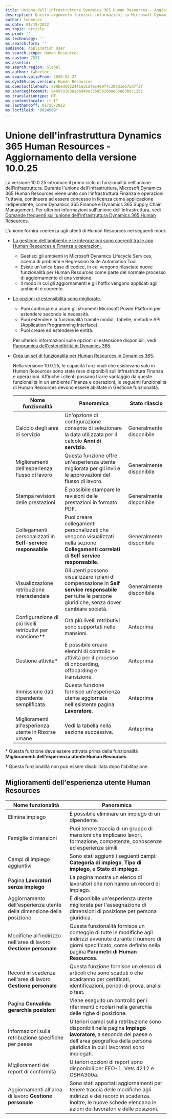 ```yaml
---
title: Unione dell'infrastruttura Dynamics 365 Human Resources - Aggiornamento della versione 10.0.25
description: Questo argomento fornisce informazioni su Microsoft Dynamics 365 Human Resources versione 10.0.25, che porta il primo ciclo di funzionalità nell'unione dell'infrastruttura.
author: twheeloc
ms.date: 01/19/2022
ms.topic: article
ms.prod: ''
ms.technology: ''
ms.search.form: ''
audience: Application User
ms.search.scope: Human Resources
ms.custom: 7521
ms.assetid: ''
ms.search.region: Global
ms.author: twheeloc
ms.search.validFrom: 2020-02-27
ms.dyn365.ops.version: Human Resources
ms.openlocfilehash: a80bedd0224f1e31dfec4e9f4c39ad1ed75d7f2f
ms.sourcegitcommit: 948978183a1da949e35585b28b8e85a63b6c12b1
ms.translationtype: HT
ms.contentlocale: it-IT
ms.lasthandoff: 01/25/2022
ms.locfileid: "8024569"
---
```

# <a name="dynamics-365-human-resources-infrastructure-merge---release-10025-update"></a>Unione dell'infrastruttura Dynamics 365 Human Resources - Aggiornamento della versione 10.0.25

La versione 10.0.25 introduce il primo ciclo di funzionalità nell'unione dell'infrastruttura. Durante l'unione dell'infrastruttura, Microsoft Dynamics 365 Human Resources viene unito con l'infrastruttura Finanza e operazioni. Tuttavia, continuerà ad essere concesso in licenza come applicazione indipendente, come Dynamics 365 Finance e Dynamics 365 Supply Chain Management. Per ulteriori informazioni sull'unione dell'infrastruttura, vedi [Domande frequenti sull'unione dell'infrastruttura Dynamics 365 Human Resources](../human-resources/hr-infrastructure-merge-faq.md).

L'unione fornirà coerenza agli utenti di Human Resources nei seguenti modi:

- [La gestione dell'ambiente e le integrazioni sono coerenti tra le app Human Resources e Finanza e operazioni.](/dynamics365-release-plan/2021wave2/human-resources/dynamics365-human-resources/consistent-environment-management-integrations-between-human-resources-finance-operations-apps)

    - Gestisci gli ambienti in Microsoft Dynamics Lifecycle Services, ricerca di problemi e Regression Suite Automation Tool.
    - Esiste un'unica base di codice, in cui vengono rilasciate nuove funzionalità per Human Resources come parte del normale processo di aggiornamento di una versione.
    - Il modo in cui gli aggiornamenti e gli hotfix vengono applicati agli ambienti è coerente.

- [Le opzioni di estensibilità sono migliorate.](/dynamics365-release-plan/2021wave2/human-resources/dynamics365-human-resources/improve-extensibility-options.md)

    - Puoi continuare a usare gli strumenti Microsoft Power Platform per estendere secondo le necessità.
    - Puoi estendere la funzionalità tramite moduli, tabelle, metodi e API (Application Programming Interface).
    - Puoi creare ed estendere le entità.

    Per ulteriori informazioni sulle opzioni di estensione disponibili, vedi [Panoramica dell'estendibilità in Dynamics 365](../fin-ops-core/dev-itpro/extensibility/extensibility-home-page.md).

- [Crea un set di funzionalità per Human Resources in Dynamics 365.](/dynamics365-release-plan/2021wave2/human-resources/create-one-set-human-resources-capabilities-within-dynamics-365.md)

    Nella versione 10.0.25, le capacità funzionali che esistevano solo in Human Resources sono state rese disponibili sull'infrastruttura Finanza e operazioni. Affinché i clienti possano trarre vantaggio da queste funzionalità in un ambiente Finanza e operazioni, le seguenti funzionalità di Human Resources devono essere abilitate in Gestione funzionalità.

    | Nome funzionalità | Panoramica | Stato rilascio | 
    |--------------|----------|----------------| 
    | Calcolo degli anni di servizio | Un'opzione di configurazione consente di selezionare la data utilizzata per il calcolo **Anni di servizio**. | Generalmente disponibile | 
    | Miglioramenti dell'esperienza flusso di lavoro | Questa funzione offre un'esperienza utente migliorata per gli invii e le approvazioni del flusso di lavoro. | Generalmente disponibile | 
    | Stampa revisioni delle prestazioni | È possibile stampare le revisioni delle prestazioni in formato PDF. | Generalmente disponibile | 
    | Collegamenti personalizzati in **Self-service responsabile** | Puoi creare collegamenti personalizzati che vengono visualizzati nella sezione **Collegamenti correlati** di **Self service responsabile**. | Generalmente disponibile | 
    | Visualizzazione retribuzione interaziendale | Gli utenti possono visualizzare i piani di compensazione in **Self service responsabile** per tutte le persone giuridiche, senza dover cambiare società. | Generalmente disponibile | 
    | Configurazione di più livelli retributivi per mansione\*&dagger; | Ora più livelli retributivi sono supportati nelle mansioni. | Anteprima | 
    | Gestione attività\* | È possibile creare elenchi di controllo e attività per il processo di onboarding, offboarding e transizione. | Anteprima | 
    | Immissione dati dipendente semplificata | Questa funzione fornisce un'esperienza utente aggiornata nell'esistente pagina **Lavoratore**. | Anteprima | 
    | Miglioramenti all'esperienza utente in Risorse umane | Vedi la tabella nella sezione successiva.  | Anteprima | 

\* Questa funzione deve essere attivata prima della funzionalità **Miglioramenti dell'esperienza utente Human Resources**.

&dagger; Questa funzionalità non può essere disabilitata dopo l'abilitazione.

## <a name="human-resource-user-experience-enhancements"></a>Miglioramenti dell'esperienza utente Human Resources

| Nome funzionalità | Panoramica | 
|--------------|----------| 
| Elimina impiego | È possibile eliminare un impiego di un dipendente. | 
| Famiglie di mansioni | Puoi tenere traccia di un gruppo di mansioni che implicano lavori, formazione, competenze, conoscenze ed esperienze simili. | 
| Campi di impiego aggiuntivi | Sono stati aggiunti i seguenti campi: **Categoria di impiego**, **Tipo di impiego**, e **Stato di impiego**. | 
| Pagina **Lavoratori senza impiego** | La pagina mostra un elenco di lavoratori che non hanno un record di impiego. | 
| Aggiornamento dell'esperienza utente della dimensione della posizione | È disponibile un'esperienza utente migliorata per l'assegnazione di dimensioni di posizione per persona giuridica. | 
| Modifiche all'indirizzo nell'area di lavoro **Gestione personale** | Questa funzionalità fornisce un conteggio di tutte le modifiche agli indirizzi avvenute durante il numero di giorni specificato, come definito nella pagina **Parametri di Human Resources**. | 
| Record in scadenza nell'area di lavoro **Gestione personale** | Questa funzione fornisce un elenco di articoli che sono scaduti o che scadranno per certificati, identificazioni, periodi di prova, analisi o test. | 
| Pagina **Convalida gerarchia posizioni** | Viene eseguito un controllo per i riferimenti circolari nella gerarchia delle righe di posizione. | 
| Informazioni sulla retribuzione specifiche per paese | Ulteriori campi sulla retribuzione sono disponibili nella pagina **Impiego lavoratore**, a seconda del paese o dell'area geografica della persona giuridica in cui i lavoratori sono impiegati. | 
| Miglioramenti dei report di conformità | Ulteriori opzioni di report sono disponibili per EEO-1, Vets 4212 e OSHA300a. | 
| Aggiornamenti all'area di lavoro **Gestione personale** | Sono stati apportati aggiornamenti per tenere traccia delle modifiche agli indirizzi e dei record in scadenza. Inoltre, le nuove schede elencano le azioni dei lavoratori e delle posizioni. | 
